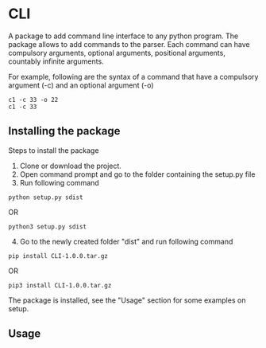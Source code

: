 # CLI
A package to add command line interface to any python program.
The package allows to add commands to the parser. Each command can have
compulsory arguments, optional arguments, positional arguments, countably
infinite arguments.

For example, following are the syntax of a command that have a 
compulsory argument (-c) and an optional argument (-o)
~~~ 
c1 -c 33 -o 22
c1 -c 33
~~~

## Installing the package
Steps to install the package
1. Clone or download the project.
2. Open command prompt and go to the folder containing the setup.py file
3. Run following command
~~~
python setup.py sdist
~~~ 
OR
~~~
python3 setup.py sdist
~~~
4. Go to the newly created folder "dist" and run following command
~~~
pip install CLI-1.0.0.tar.gz
~~~ 
OR
~~~
pip3 install CLI-1.0.0.tar.gz 
~~~

The package is installed, see the "Usage" section for some examples on setup.

## Usage


